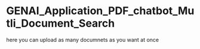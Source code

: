 # GENAI_Application_PDF_chatbot_Mutli_Document_Search

here you can upload as many documnets as you want at once